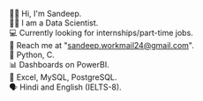
🙋‍♂️ Hi, I'm Sandeep. <br>
🧑‍💻 I am a Data Scientist. <br>
💻 Currently looking for internships/part-time jobs. <br>
🤙 Reach me at "sandeep.workmail24@gmail.com". <br>
🐍 Python, C. <br>
📊 Dashboards on PowerBI. <br>
🔢 Excel, MySQL, PostgreSQL. <br>
🗣️ Hindi and English (IELTS-8). <br>
